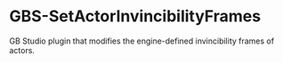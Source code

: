 # GBS-SetActorInvincibilityFrames
 GB Studio plugin that modifies the engine-defined invincibility frames of actors.
